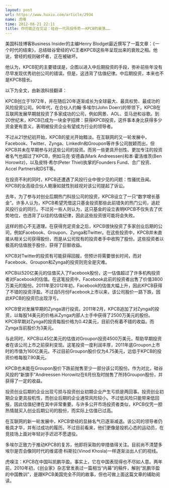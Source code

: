 ```yaml
---
layout: post
url: https://www.huxiu.com/article/2934
name: 虎嗅
time: 2012-08-21 22:11
title: 你可能正在见证：硅谷一代风投传奇——KPCB的衰落……
---
```

美国科技博客Business Insider的主编Henry Blodget最近撰写了一篇文章：《一个时代的结束》，总结硅谷曾经的VC王者KPCB这些年呈现出来的衰败之相。他说，曾经的规则破坏者，正在被破坏。

他认为，KPCB犯的主要错误是，企图以进入中后期投资的手段，弥补前些年没有尽早发现优秀初创公司的错误。但是，这违背了估值纪律。中后期投资，本来也不是KPCB擅长。

以下为全文，由新浪科技翻译：

KPCB创立于1972年，并在随后20年逐渐成长为全球最大、最具权势、最成功的风险投资公司。90年代，在合伙人约翰·多埃尔(John Doerr)的带领下，KPCB在互联网发展早期就投资了多家成功的公司，例如网景、AOL、亚马逊和谷歌。到20世纪末，KPCB已成为一块金字招牌：获得KPCB投资，这件事本身比获得多少资金更有意义，表明被投资企业有望成为行业的领导者。

不过从21世纪初开始，KPCB的星光开始黯淡。在互联网的又一轮发展中，Facebook、Twitter、Zynga、LinkedIn和Groupon等许多公司脱颖而出，但KPCB并未在早期参与对这些公司的投资。而另一些更具开创性、更加专注的投资者名气也超过了KPCB，例如马克·安德森(Mark Andreessen)和本·霍洛维茨(Ben Horowitz)，以及皮特·希尔(Peter Thiel)执掌的Founders Fund、合广投资、Accel Partners和DST等。

在投资不利的同时，KPCB还遭遇了风投行业中很少见的问题：性骚扰丑闻。KPCB的女高级合伙人鲍康如就性别歧视对该公司提起了诉讼。

去年，为了参与对创业后期热门科技公司的投资，KPCB设立了一只“数字增长基金”。许多人认为，KPCB希望凭借这只基金投资那些此前错失的热门公司，追赶风投行业的同行。不过另一些人则认为，这只基金的设立表明KPCB不仅失去了优势地位，也违背了以往的估值纪律，因此这些投资很可能将会失败。

这样的担心不无道理。在获得充足资金之后，KPCB很快投资了多家创业后期的公司，例如Facebook、Groupon、Zynga和Twitter。在这些投资中，KPCB并未直接从相关公司获得股份，而是从公司现有的投资者手中收购了股份。这些投资者以极高的估值脱手股份，获得了巨额收益。

KPCB对Twitter的投资有可能获得回报，但预计将需要很长时间，而对Facebook、Groupon和Zynga的投资则完全是灾难。

KPCB以520亿美元的估值买入了Facebook股份，这一估值超过了许多机构投资者对Facebook的估值。在这笔投资中，Facebook此前的投资者出售了价值3800万美元的股份。2011年至2012年初，Facebook的估值大幅上升，因此KPCB获得了不错的投资浮盈。不过自5月份Facebook上市以来，该公司股价一路下跌，因此KPCB的投资已出现浮亏。

KPCB曾对发展早期的Zynga进行投资。2011年2月，KPCB追加了对Zynga的投资，以每股14美元的价格从Zynga内部人士手中获得了2500万美元的股份。KPCB早期对Zynga的投资每股价格为0.42美元，目前仍有着不错的收益。而Zynga当前股价为3美元。

与此同时，KPCB以45亿美元的估值对Groupon投资4500万美元，帮助早期投资者在该公司上市之前获利变现。这笔投资一度利润丰厚，2011年底Groupon上市时的市值为160亿美元。不过目前Groupon股价仅为4.75美元，远低于KPCB的投资价格每股7.90美元。

KPCB也未能在Groupon股价下跌前抛售至少一部分该公司股份。作为对比，硅谷风投的“新旗手”Andreessen Horowitz在6月份及时抛售了所持Groupon股份，并获得了一定的收益。

投资创业后期的企业出现亏损与投资创业初期企业产生亏损是两回事。投资创业初期企业更具投机性，而创业后期的企业通常风险较小。不过低风险只能带来低回报，因此估值纪律在其中非常重要。与许多公开市场投资者类似，KPCB仅凭一腔热情就买入创业后期公司的股份，而实际上估值已过高。

在互联网的新一轮发展中，KPCB曾经的显赫名气已逐渐减退。该公司的领导者仍极具才华，并有过成功的履历。不过目前看来，他们更像是投机心态的运动员，在竞技场上面对年轻对手迟迟不愿退役。

多埃尔正致力于推动KPCB的复苏，他即将采取的举措值得关注。目前尚不清楚多埃尔是否会像同时代的维诺德·科斯拉(Vinod Khosla)一样逐渐淡出人们的视线。

虎嗅注：KPCB在中国叫凯鹏华盈。事实上，它在中国表现得也不尽如人意。两年前，2010年初，《创业家》杂志曾发表过一篇相当“内幕”的稿件，解剖“凯鹏华盈的中国教训”，是跟KPCB美国完全不同的故事，但也可做上面这篇文章的辅助阅读。


